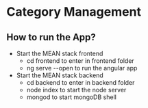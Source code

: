 # Category Management
## How to run the App?
+ Start the MEAN stack frontend
  - cd frontend to enter in frontend folder
  - ng serve --open to run the angular app
+ Start the MEAN stack backend
  - cd backend to enter in backend folder
  - node index to start the node server
  - mongod to start mongoDB shell

